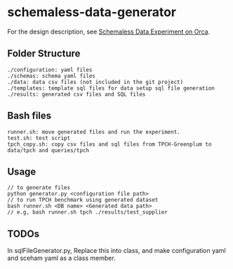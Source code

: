 # schemaless-data-generator

For the design description, see [Schemaless Data Experiment on Orca](https://docs.google.com/document/d/1R7ENQvLVNHQ-DG-sga0tfgGWJIkobQT77HQFVKUvxH8/edit#).

## Folder Structure

```
./configuration: yaml files
./schemas: schema yaml files
./data: data csv files (not included in the git project)
./templates: template sql files for data setup sql file generation
./results: generated csv files and SQL files
```

## Bash files

```
runner.sh: move generated files and run the experiment.
test.sh: test script
tpch_copy.sh: copy csv files and sql files from TPCH-Greenplum to data/tpch and queries/tpch
```

## Usage
```
// to generate files
python generator.py <configuration file path>
// to run TPCH benchmark using generated dataset
bash runner.sh <DB name> <Generated data path>
// e.g, bash runner.sh tpch ./results/test_supplier
```

## TODOs

In sqlFileGenerator.py, Replace this into class, and make configuration yaml and sceham yaml as a class member.